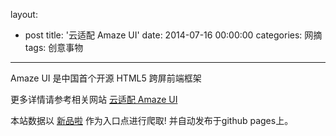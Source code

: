 layout: 
  - post 
title: '云适配 Amaze UI' 
date: 2014-07-16 00:00:00 
categories: 网摘 
tags: 创意事物 
---

Amaze  UI 是中国首个开源 HTML5 跨屏前端框架  

更多详情请参考相关网站 [云适配 Amaze UI](http://amazeui.org/)  

本站数据以 [新品啦](http://xinpinla.com/) 作为入口点进行爬取! 并自动发布于github pages上。  
